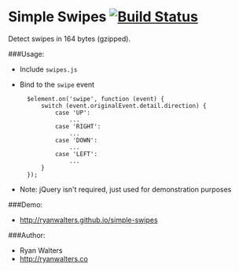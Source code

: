 # Simple Swipes [![Build Status](https://travis-ci.org/ryanwalters/simple-swipes.svg?branch=master)](https://travis-ci.org/ryanwalters/simple-swipes)

Detect swipes in 164 bytes (gzipped).

###Usage:

- Include `swipes.js`
- Bind to the `swipe` event

        $element.on('swipe', function (event) {
            switch (event.originalEvent.detail.direction) {
                case 'UP':
                    ...
                case 'RIGHT':
                    ...
                case 'DOWN':
                    ...
                case 'LEFT':
                    ...
            }
        });
        
- Note: jQuery isn't required, just used for demonstration purposes

###Demo:

- http://ryanwalters.github.io/simple-swipes

###Author:

- Ryan Walters
- http://ryanwalters.co